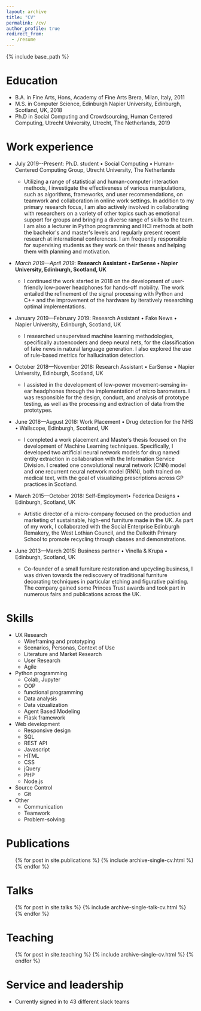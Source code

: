 ```yaml
---
layout: archive
title: "CV"
permalink: /cv/
author_profile: true
redirect_from:
  - /resume
---
```


{% include base_path %}

Education
======
* B.A. in Fine Arts, Hons, Academy of Fine Arts Brera, Milan, Italy, 2011
* M.S. in Computer Science, Edinburgh Napier University, Edinburgh, Scotland, UK, 2018
* Ph.D in Social Computing and Crowdsourcing, Human Centered Computing, Utrecht University, Utrecht, The Netherlands, 2019

Work experience
======
* July 2019--Present: Ph.D. student • Social Computing • Human-Centered Computing Group, Utrecht University, The Netherlands
  * Utilizing a range of statistical and human-computer interaction methods, I investigate the effectiveness of various manipulations, such as algorithms, frameworks, and user recommendations, on teamwork and collaboration in online work settings. In addition to my primary research focus, I am also actively involved in collaborating with researchers on a variety of other topics such as emotional support for groups and bringing a diverse range of skills to the team. I am also a lecturer in Python programming and HCI methods at both the bachelor's and master's levels and regularly present recent research at international conferences. I am frequently responsible for supervising students as they work on their theses and helping them with planning and motivation.

* <i>March 2019—April 2019</i>: **Research Assistant • EarSense • Napier University, Edinburgh, Scotland, UK**
  * I continued the work started in 2018 on the development of user-friendly low-power headphones for hands-off mobility. The work entailed the refinement of the signal processing with Python and C++ and the improvement of the hardware by iteratively researching optimal implementations.

* January 2019—February 2019: Research Assistant • Fake News • Napier University, Edinburgh, Scotland, UK
  * I researched unsupervised machine learning methodologies, specifically autoencoders and deep neural nets, for the classification of fake news in natural language generation. I also explored the use of rule-based metrics for hallucination detection.

* October 2018—November 2018: Research Assistant • EarSense • Napier University, Edinburgh, Scotland, UK
  * I assisted in the development of low-power movement-sensing in-ear headphones through the implementation of micro barometers. I was responsible for the design, conduct, and analysis of prototype testing, as well as the processing and extraction of data from the prototypes.

* June 2018—August 2018: Work Placement • Drug detection for the NHS • Wallscope, Edinburgh, Scotland, UK
  * I completed a work placement and Master’s thesis focused on the development of Machine Learning techniques. Specifically, I developed two artificial neural network models for drug named entity extraction in collaboration with the Information Service Division. I created one convolutional neural network (CNN) model and one recurrent neural network model (RNN), both trained on medical text, with the goal of visualizing prescriptions across GP practices in Scotland.

* March 2015—October 2018: Self-Employment• Federica Designs • Edinburgh, Scotland, UK
  * Artistic director of a micro-company focused on the production and marketing of sustainable, high-end furniture made in the UK. As part of my work, I collaborated with the Social Enterprise Edinburgh Remakery, the West Lothian Council, and the Dalkeith Primary School to promote recycling through classes and demonstrations.

* June 2013—March 2015: Business partner • Vinella & Krupa • Edinburgh, Scotland, UK
  * Co-founder of a small furniture restoration and upcycling business, I was driven towards the rediscovery of traditional furniture decorating techniques in particular etching and figurative painting. The company gained some Princes Trust awards and took part in numerous fairs and publications across the UK.
  
Skills
======
* UX Research
  * Wireframing and prototyping
  * Scenarios, Personas, Context of Use
  * Literature and Market Research
  * User Research
  * Agile 
* Python programming
  * Colab, Jupyter
  * OOP
  * functional programming
  * Data analysis 
  * Data vizualization
  * Agent Based Modeling
  * Flask framework
* Web development
  * Responsive design
  * SQL
  * REST API
  * Javascript
  * HTML
  * CSS
  * jQuery
  * PHP
  * Node.js
* Source Control
  * Git
* Other
  * Communication
  * Teamwork
  * Problem-solving




Publications
======
  <ul>{% for post in site.publications %}
    {% include archive-single-cv.html %}
  {% endfor %}</ul>
  
Talks
======
  <ul>{% for post in site.talks %}
    {% include archive-single-talk-cv.html %}
  {% endfor %}</ul>
  
Teaching
======
  <ul>{% for post in site.teaching %}
    {% include archive-single-cv.html %}
  {% endfor %}</ul>
  
Service and leadership
======
* Currently signed in to 43 different slack teams
